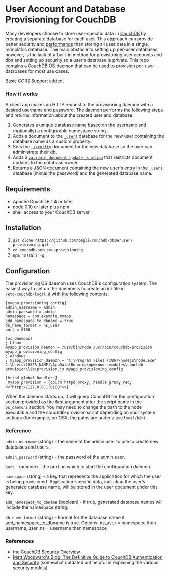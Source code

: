 # User Account and Database Provisioning for CouchDB

Many developers choose to store user-specific data in [CouchDB](http://couchdb.apache.org/)
by creating a separate database for each user.  This approach can provide better security and
[performance](http://couchdb-development.1959287.n2.nabble.com/One-big-CouchDB-with-a-lot-of-documents-vs-a-lot-of-CouchDB-databases-with-fewer-documents-td6229205.html)
than storing all user data in a single, monolithic database.  The main obstacle to setting
up per-user databases, however, is the lack of a built-in method for provisioning user accounts
and dbs and setting up security so a user's database is private.  This repo contains a CouchDB
[OS daemon](http://couchdb.readthedocs.org/en/latest/config/externals.html)
that can be used to provision per-user databases for most use cases.

Basic CORS Support added.

### How it works

A client app makes an HTTP request to the provisioning daemon with a desired username and password.
The daemon performs the following steps and returns information about the created user and database.

1. Generates a unique database name based on the username and (optionally) a configurable
   namespace string.
1. Adds a document to the [`_users`]() database for the new user containing the database name as
   a custom property.
1. Sets the [`_security`](http://couchdb.readthedocs.org/en/latest/api/database/security.html)
   document for the new database so the user can administrate their db.
1. Adds a [`validate document update function`](http://couchdb.readthedocs.org/en/latest/couchapp/ddocs.html#validate-document-update-functions)
   that restricts document updates to the database owner.
1. Returns a JSON document containing the new user's entry in the `_users` database (minus the
   password) and the generated database name.

## Requirements

* Apache CouchDB 1.4 or later
* node 0.10 or later plus npm
* shell access to your CouchDB server

## Installation

1. `git clone https://github.com/pegli/couchdb-dbperuser-provisioning.git`
1. `cd couchdb-peruser-provisioning`
1. `npm install -g`


## Configuration

The provisioning OS daemon uses CouchDB's configuration system.  The easiest way to
set up the daemon is to create an ini file in `/etc/couchdb/local.d` with the following
contents:

    [myapp_provisioning_config]
    admin_username = admin
    admin_password = admin
    namespace = com.example.myapp
    add_namespace_to_dbname = true
    db_name_format = ns_user
    port = 8100
    
    [os_daemons]
    ; Linux
    myapp_provision_daemon = /usr/bin/node /usr/bin/couchdb-provision myapp_provisioning_config
    ; Windows
    ; myapp_provision_daemon = "C:\Program Files (x86)\nodejs\node.exe" C:\Users\[USER_NAME]\AppData\Roaming\npm\node_modules\couchdb-provision\lib\provision.js myapp_provisioning_config
    
    [httpd_global_handlers]
    _myapp_provision = {couch_httpd_proxy, handle_proxy_req, <<"http://127.0.0.1:8100">>}

When the daemon starts up, it will query CouchDB for the configuration section provided
as the first argument after the script name in the `os_daemons` section.  You may need to
change the path to the node executable and the couchdb-provision script depending on your
system settings (for example, on OSX, the paths are under `/usr/local/bin`).

### Reference

`admin_username` (string) - the name of the admin user to use to create new databases and
users.

`admin_password` (string) - the password of the admin user.

`port` - (number) - the port on which to start the configuration daemon.

`namespace` (string) - a key that represents the application for which the user is being
provisioned.  Application-specific data, including the user's generated database name, will be
stored in the user document under this key.

`add_namespace_to_dbname` (boolean) - if true, generated database names will include the
namespace string.

`db_name_format` (string) - Format for the database name if add_namespace_to_dbname is true.
Options: ns_user = namespace then username, user_ns = username then namespace
  
### References

* the [CouchDB Security Overview](http://couchdb.readthedocs.org/en/latest/intro/security.html)
* [Matt Woodward's Blog: The Definitive Guide to CouchDB Authentication and Security](http://blog.mattwoodward.com/2012/03/definitive-guide-to-couchdb.html) (somewhat outdated but helpful in explaining the various security models)

